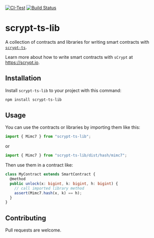 [![CI-Test](https://github.com/sCrypt-Inc/scrypt-ts-lib/actions/workflows/ci.yml/badge.svg)](https://github.com/sCrypt-Inc/scrypt-ts-lib/actions/workflows/ci.yml)
[![Build Status](https://app.travis-ci.com/sCrypt-Inc/scrypt-ts-lib.svg?branch=master)](https://app.travis-ci.com/sCrypt-Inc/scrypt-ts-lib)

# scrypt-ts-lib

A collection of contracts and libraries for writing smart contracts with [`scrypt-ts`](https://www.npmjs.com/package/scrypt-ts).

Learn more about how to write smart contracts with `sCrypt` at https://scrypt.io.

## Installation

Install `scrypt-ts-lib` to your project with this command:

```sh
npm install scrypt-ts-lib
```

## Usage

You can use the contracts or libraries by importing them like this:

```ts
import { Mimc7 } from "scrypt-ts-lib";
```

or

```ts
import { Mimc7 } from "scrypt-ts-lib/dist/hash/mimc7";
```

Then use them in a contract like:

```ts
class MyContract extends SmartContract {
  @method
  public unlock(x: bigint, k: bigint, h: bigint) {
    // call imported library method
    assert(Mimc7.hash(x, k) == h);
  }
}
```

## Contributing

Pull requests are welcome.
